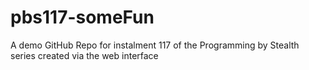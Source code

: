 # pbs117-someFun
A demo GitHub Repo for instalment 117 of the Programming by Stealth series created via the web interface
